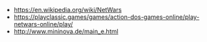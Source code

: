 - https://en.wikipedia.org/wiki/NetWars
- https://playclassic.games/games/action-dos-games-online/play-netwars-online/play/
- http://www.mininova.de/main_e.html
